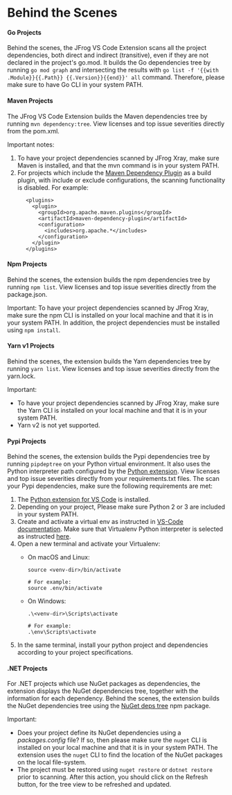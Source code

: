 # Behind the Scenes

#### Go Projects

Behind the scenes, the JFrog VS Code Extension scans all the project dependencies, both direct and indirect (transitive), even if they are not declared in the project's go.mod. It builds the Go dependencies tree by running `go mod graph` and intersecting the results with `go list -f '{{with .Module}}{{.Path}} {{.Version}}{{end}}' all` command. Therefore, please make sure to have Go CLI in your system PATH.

#### Maven Projects

The JFrog VS Code Extension builds the Maven dependencies tree by running `mvn dependency:tree`. View licenses and top issue severities directly from the pom.xml.

Important notes:

1. To have your project dependencies scanned by JFrog Xray, make sure Maven is installed, and that the mvn command is in your system PATH.
2. For projects which include the [Maven Dependency Plugin](https://maven.apache.org/plugins/maven-dependency-plugin/examples/resolving-conflicts-using-the-dependency-tree.html) as a build plugin, with include or exclude configurations, the scanning functionality is disabled. For example:

```
      <plugins>
        <plugin>
          <groupId>org.apache.maven.plugins</groupId>
          <artifactId>maven-dependency-plugin</artifactId>
          <configuration>
            <includes>org.apache.*</includes>
          </configuration>
        </plugin>
      </plugins>
```

#### Npm Projects

Behind the scenes, the extension builds the npm dependencies tree by running `npm list`. View licenses and top issue severities directly from the package.json.

Important: To have your project dependencies scanned by JFrog Xray, make sure the npm CLI is installed on your local machine and that it is in your system PATH. In addition, the project dependencies must be installed using `npm install`.

#### Yarn v1 Projects

Behind the scenes, the extension builds the Yarn dependencies tree by running `yarn list`. View licenses and top issue severities directly from the yarn.lock.

Important:

* To have your project dependencies scanned by JFrog Xray, make sure the Yarn CLI is installed on your local machine and that it is in your system PATH.
* Yarn v2 is not yet supported.

#### Pypi Projects

Behind the scenes, the extension builds the Pypi dependencies tree by running `pipdeptree` on your Python virtual environment. It also uses the Python interpreter path configured by the [Python extension](https://marketplace.visualstudio.com/items?itemName=ms-python.python). View licenses and top issue severities directly from your requirements.txt files. The scan your Pypi dependencies, make sure the following requirements are met:

1. The [Python extension for VS Code](https://code.visualstudio.com/docs/python/python-tutorial#\_install-visual-studio-code-and-the-python-extension) is installed.
2. Depending on your project, Please make sure Python 2 or 3 are included in your system PATH.
3. Create and activate a virtual env as instructed in [VS-Code documentation](https://code.visualstudio.com/docs/python/environments#\_global-virtual-and-conda-environments). Make sure that Virtualenv Python interpreter is selected as instructed [here](https://code.visualstudio.com/docs/python/environments#\_select-and-activate-an-environment).
4. Open a new terminal and activate your Virtualenv:
   *   On macOS and Linux:

       ```
       source <venv-dir>/bin/activate

       # For example:
       source .env/bin/activate
       ```
   *   On Windows:

       ```
       .\<venv-dir>\Scripts\activate

       # For example:
       .\env\Scripts\activate
       ```
5. In the same terminal, install your python project and dependencies according to your project specifications.

#### .NET Projects

For .NET projects which use NuGet packages as dependencies, the extension displays the NuGet dependencies tree, together with the information for each dependency. Behind the scenes, the extension builds the NuGet dependencies tree using the [NuGet deps tree](https://github.com/jfrog/nuget-deps-tree) npm package.

Important:

* Does your project define its NuGet dependencies using a _packages.config_ file? If so, then please make sure the `nuget` CLI is installed on your local machine and that it is in your system PATH. The extension uses the `nuget` CLI to find the location of the NuGet packages on the local file-system.
* The project must be restored using `nuget restore` or `dotnet restore` prior to scanning. After this action, you should click on the Refresh  button, for the tree view to be refreshed and updated.
